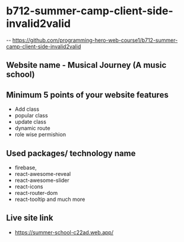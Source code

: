 # b712-summer-camp-client-side-invalid2valid

-- https://github.com/programming-hero-web-course1/b712-summer-camp-client-side-invalid2valid

## Website name - Musical Journey (A music school)

## Minimum 5 points of your website features

- Add class
- popular class
- update class
- dynamic route
- role wise permishion

## Used packages/ technology name

- firebase,
- react-awesome-reveal
- react-awesome-slider
- react-icons
- react-router-dom
- react-tooltip and much more

## Live site link

- https://summer-school-c22ad.web.app/
